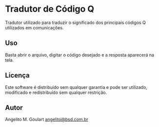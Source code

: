Tradutor de Código Q
===============

Tradutor utilizado para traduzir o significado dos principais códigos Q utilizados em comunicações.

Uso
---------------

Basta abrir o arquivo, digitar o código desejado e a resposta aparecerá na tela. 

Licença
---------------

Este software é distribuído sem qualquer garantia e pode ser utilizado, modificado e redistribuído sem qualquer restrição.

Autor
---------------

Angelito M. Goulart
<angelito@bsd.com.br>